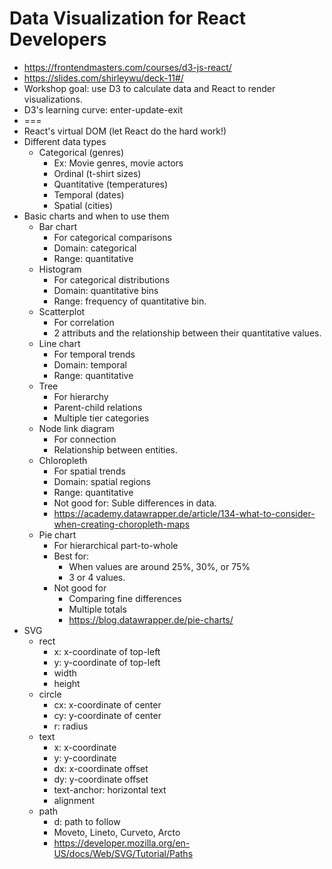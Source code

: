 # Data Visualization for React Developers

* <https://frontendmasters.com/courses/d3-js-react/>
* <https://slides.com/shirleywu/deck-11#/>
* Workshop goal: use D3 to calculate data and React to render visualizations.
* D3's learning curve: enter-update-exit
* ===
* React's virtual DOM (let React do the hard work!)
* Different data types
  * Categorical (genres)
    * Ex: Movie genres, movie actors
    * Ordinal (t-shirt sizes)
    * Quantitative (temperatures)
    * Temporal (dates)
    * Spatial (cities)
* Basic charts and when to use them
  * Bar chart
    * For categorical comparisons
    * Domain: categorical
    * Range: quantitative
  * Histogram
    * For categorical distributions
    * Domain: quantitative bins
    * Range: frequency of quantitative bin.
  * Scatterplot
    * For correlation
    * 2 attributs and the relationship between their quantitative values.
  * Line chart
    * For temporal trends
    * Domain: temporal
    * Range: quantitative
  * Tree
    * For hierarchy
    * Parent-child relations
    * Multiple tier categories
  * Node link diagram
    * For connection
    * Relationship between entities.
  * Chloropleth
    * For spatial trends
    * Domain: spatial regions
    * Range: quantitative
    * Not good for: Suble differences in data.
    * <https://academy.datawrapper.de/article/134-what-to-consider-when-creating-choropleth-maps>
  * Pie chart
    * For hierarchical part-to-whole
    * Best for:
      * When values are around 25%, 30%, or 75%
      * 3 or 4 values.
    * Not good for
      * Comparing fine differences
      * Multiple totals
      * <https://blog.datawrapper.de/pie-charts/>
* SVG
  * rect
    * x: x-coordinate of top-left
    * y: y-coordinate of top-left
    * width
    * height
  * circle
    * cx: x-coordinate of center
    * cy: y-coordinate of center
    * r: radius
  * text
    * x: x-coordinate
    * y: y-coordinate
    * dx: x-coordinate offset
    * dy: y-coordinate offset
    * text-anchor: horizontal text
    * alignment
  * path
    * d: path to follow
    * Moveto, Lineto, Curveto, Arcto
    * <https://developer.mozilla.org/en-US/docs/Web/SVG/Tutorial/Paths>

